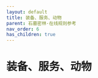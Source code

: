 ```yaml
---
layout: default
title: 装备、服务、动物
parent: 石墓密林·在线规则参考
nav_order: 6
has_children: true
---
```


# 装备、服务、动物

